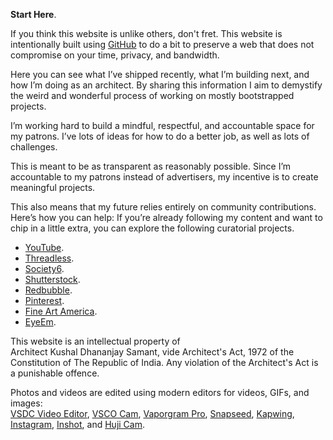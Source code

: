 **Start Here**.

If you think this website is unlike others, don't fret. This website is intentionally built using <a href="https://github.com/kushalsamant" rel="noopener noreferrer" target="_blank">GitHub</a> to do a bit to preserve a web that does not compromise on your time, privacy, and bandwidth.

Here you can see what I’ve shipped recently, what I’m building next, and how I’m doing as an architect. By sharing this information I aim to demystify the weird and wonderful process of working on mostly bootstrapped projects.

I’m working hard to build a mindful, respectful, and accountable space for my patrons. I’ve lots of ideas for how to do a better job, as well as lots of challenges.

This is meant to be as transparent as reasonably possible. Since I’m accountable to my patrons instead of advertisers, my incentive is to create meaningful projects.

This also means that my future relies entirely on community contributions. Here’s how you can help: If you’re already following my content and want to chip in a little extra, you can explore the following curatorial projects.

- <a href="https://youtube.com/@kvshvl/videos" rel="noopener noreferrer" target="_blank">YouTube</a>.  
- <a href="https://kvshvl.threadless.com" rel="noopener noreferrer" target="_blank">Threadless</a>.  
- <a href="https://society6.com/yourmailproject" rel="noopener noreferrer" target="_blank">Society6</a>.  
- <a href="https://www.shutterstock.com/g/kvshvl" rel="noopener noreferrer" target="_blank">Shutterstock</a>.  
- <a href="https://redbubble.com/people/kvshvl-/shop?asc=u&ref=account-nav-dropdown" rel="noopener noreferrer" target="_blank">Redbubble</a>.  
- <a href="https://in.pinterest.com/kvshvl" rel="noopener noreferrer" target="_blank">Pinterest</a>.  
- <a href="https://fineartamerica.com/profiles/2-kushal-samant/shop" rel="noopener noreferrer" target="_blank">Fine Art America</a>.  
- <a href="https://www.eyeem.com/u/kvshvl" rel="noopener noreferrer" target="_blank">EyeEm</a>.

This website is an intellectual property of Architect&nbsp;Kushal&nbsp;Dhananjay&nbsp;Samant, vide Architect's&nbsp;Act,&nbsp;1972 of the Constitution&nbsp;of&nbsp;The&nbsp;Republic&nbsp;of&nbsp;India. Any violation of the Architect's Act is a punishable offence.

Photos and videos are edited using modern editors for videos, GIFs, and images:  
<a href="https://videosoftdev.com" rel="noopener noreferrer" target="_blank">VSDC Video Editor</a>, <a href="https://play.google.com/store/apps/details?id=com.vsco.cam" rel="noopener noreferrer" target="_blank">VSCO Cam</a>, <a href="https://play.google.com/store/apps/details?id=maa.vaporwave_editor_glitch_vhs_trippy_pro" rel="noopener noreferrer" target="_blank">Vaporgram Pro</a>, <a href="https://play.google.com/store/apps/details?id=com.niksoftware.snapseed" rel="noopener noreferrer" target="_blank">Snapseed</a>, <a href="https://kapwing.com" rel="noopener noreferrer" target="_blank">Kapwing</a>, <a href="https://play.google.com/store/apps/details?id=com.instagram.android" rel="noopener noreferrer" target="_blank">Instagram</a>, <a href="https://play.google.com/store/apps/details?id=com.camerasideas.instashot" rel="noopener noreferrer" target="_blank">Inshot</a>, and <a href="https://play.google.com/store/apps/details?id=kr.co.manhole.hujicam" rel="noopener noreferrer" target="_blank">Huji Cam</a>.